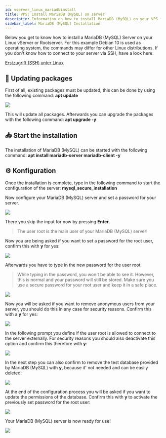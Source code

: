 ```yaml
---
id: vserver_linux_mariadbinstall
title: VPS: Install MariaDB (MySQL) on server
descriptin: Information on how to install MariaDB (MySQL) on your VPS from ZAP-Hosting - ZAP-Hosting.com documentation
sidebar_label: MariaDB (MySQL) Installation
---
```


Below you get to know how to install a MariaDB (MySQL) Server on your Linux vServer or Rootserver. For this example Debian 10 is used as operating system, the commands may differ for other Linux distributions. If you don't know how to connect to your server via SSH, have a look here:

[Initial access (SSH)]: https://zap-hosting.com/guides/docs/en/vserver_linux_ssh/	"Initial access (SSH)"

  [Erstzugriff (SSH) unter Linux](https://zap-hosting.com/guides/docs/de/vserver_linux_ssh/)

## 🔄 Updating packages

First of all, existing packages must be updated, this can be done by using the following command: **apt update**

![](https://screensaver01.zap-hosting.com/index.php/s/QSZQ8Rznwn8qqX5/preview)

This will update all packages. Afterwards you can upgrade the packages with the following command: **apt upgrade -y**


## 📥 Start the installation

The installation of MariaDB (MySQL) can be started with the following command: **apt install mariadb-server mariadb-client -y**


## ⚙️ Konfiguration

Once the installation is complete, type in the following command to start the configuration of the server: **mysql_secure_installation**

Now configure your MariaDB (MySQL) server and set a password for your server.

![](https://screensaver01.zap-hosting.com/index.php/s/wrD9zKSP3e7YYo7/preview)

There you skip the input for now by pressing **Enter**.

> The user root is the main user of your MariaDB (MySQL) server!

Now you are being asked if you want to set a password for the root user, confirm this with **y** for yes: 

![](https://screensaver01.zap-hosting.com/index.php/s/TQLtqioF665m4e3/preview)


Afterwards you have to type in the new password for the user root.


> While typing in the password, you won't be able to see it. However, this is normal and your password will still be stored. Make sure you use a secure 
> password for your root user and keep it in a safe place. 

![](https://screensaver01.zap-hosting.com/index.php/s/P5d4YFwzom2FF57/preview)

Now you will be asked if you want to remove anonymous users from your server, you should do this in any case for security reasons. Confirm this with a **y** for yes:

![](https://screensaver01.zap-hosting.com/index.php/s/a3yq3RE9Lijnnwr/preview)

In the following prompt you define if the user root is allowed to connect to the server externally. For security reasons you should also deactivate this option and confirm this therefore with **y**:

![](https://screensaver01.zap-hosting.com/index.php/s/y6W6Ddan6dJG7Ht/preview)

In the next step you can also confirm to remove the test database provided by MariaDB (MySQL) with **y**, because it' not needed and can be easily deleted:

![](https://screensaver01.zap-hosting.com/index.php/s/AGcABcXxGLgKP9N/preview)


At the end of the configuration process you will be asked if you want to update the permissions of the database. Confirm this with **y** to activate the previously set password for the root user:

![](https://screensaver01.zap-hosting.com/index.php/s/FgqdDbFmyBQZ9Ag/preview)


Your MariaDB (MySQL) server is now ready for use!

![](https://screensaver01.zap-hosting.com/index.php/s/Z54ek7W4sXeniJE/preview)
